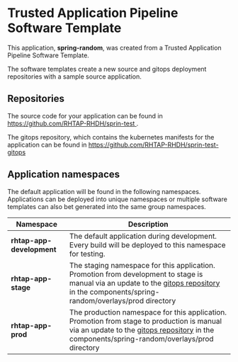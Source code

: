 # Trusted Application Pipeline Software Template

This application, **spring-random**, was created from a Trusted Application Pipeline Software Template.

The software templates create a new source and gitops deployment repositories with a sample source application. 

## Repositories

The source code for your application can be found in [https://github.com/RHTAP-RHDH/sprin-test ](https://github.com/RHTAP-RHDH/sprin-test ).
 
The gitops repository, which contains the kubernetes manifests for the application can be found in 
[https://github.com/RHTAP-RHDH/sprin-test-gitops ](https://github.com/RHTAP-RHDH/sprin-test-gitops ) 

## Application namespaces 

The default application will be found in the following namespaces. Applications can be deployed into unique namespaces or multiple software templates can also bet generated into the same group namespaces.  

|  Namespace   |  Description   |  
| -------- | -------- |   
| **rhtap-app-development** | The default application during development. Every build will be deployed to this namespace for testing. | 
| **rhtap-app-stage** | The staging namespace for this application. Promotion from development to stage is manual via an update to the [gitops repository](https://github.com/RHTAP-RHDH/sprin-test-gitops ) in the components/spring-random/overlays/prod directory |  
| **rhtap-app-prod** | The production namespace for this application. Promotion from stage to production is manual via an update to the [gitops repository](https://github.com/RHTAP-RHDH/sprin-test-gitops ) in the components/spring-random/overlays/prod directory | 